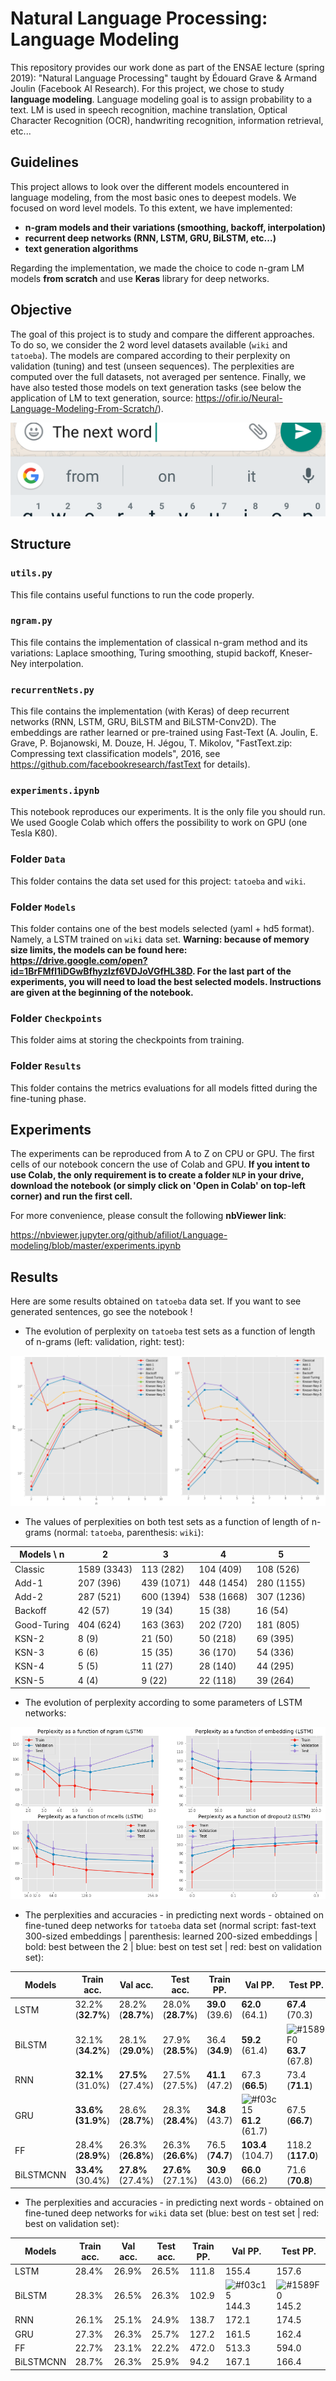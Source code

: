# Natural Language Processing: Language Modeling

This repository provides our work done as part of the ENSAE lecture (spring 2019): "Natural Language Processing" taught by Édouard Grave & Armand Joulin (Facebook AI Research). For this project, we chose to study **language modeling**. Language modeling goal is to assign probability to a text. LM is used in speech recognition, machine translation, Optical Character Recognition (OCR), handwriting recognition, information retrieval, etc... 


## Guidelines

This project allows to look over the different models encountered in language modeling, from the most basic ones to deepest models. We focused on word level models. To this extent, we have implemented:
- **n-gram models and their variations (smoothing, backoff, interpolation)**
- **recurrent deep networks (RNN, LSTM, GRU, BiLSTM, etc...)**
- **text generation algorithms**

Regarding the implementation, we made the choice to code n-gram LM models **from scratch** and use **Keras** library for deep networks. 


## Objective

The goal of this project is to study and compare the different approaches. To do so, we consider the 2 word level datasets available (`wiki` and `tatoeba`). The models are compared according to their perplexity on validation (tuning) and test (unseen sequences). The perplexities are computed over the full datasets, not averaged per sentence. Finally, we have also tested those models on text generation tasks (see below the application of LM to text generation, source: https://ofir.io/Neural-Language-Modeling-From-Scratch/).

![Application of language modeling to text generation](/Pictures/keyboard.png)


## Structure
### `utils.py`

This file contains useful functions to run the code properly. 

### `ngram.py`

This file contains the implementation of classical n-gram method and its variations: Laplace smoothing, Turing smoothing, stupid backoff, Kneser-Ney interpolation.

### `recurrentNets.py`

This file contains the implementation (with Keras) of deep recurrent networks (RNN, LSTM, GRU, BiLSTM and BiLSTM-Conv2D). The embeddings are rather learned or pre-trained using Fast-Text (A. Joulin, E. Grave, P. Bojanowski, M. Douze, H. Jégou, T. Mikolov, "FastText.zip: Compressing text classification models", 2016, see https://github.com/facebookresearch/fastText for details). 

### `experiments.ipynb`

This notebook reproduces our experiments. It is the only file you should run. We used Google Colab which offers the possibility to work on GPU (one Tesla K80).

### Folder `Data`

This folder contains the data set used for this project: `tatoeba` and `wiki`.

### Folder `Models`

This folder contains one of the best models selected (yaml + hd5 format). Namely, a LSTM trained on `wiki` data set. **Warning: because of memory size limits, the models can be found here: https://drive.google.com/open?id=1BrFMfl1iDGwBfhyzlzf6VDJoVGfHL38D. For the last part of the experiments, you will need to load the best selected models. Instructions are given at the beginning of the notebook.**

### Folder `Checkpoints`

This folder aims at storing the checkpoints from training.

### Folder `Results`

This folder contains the metrics evaluations for all models fitted during the fine-tuning phase.


## Experiments

The experiments can be reproduced from A to Z on CPU or GPU. The first cells of our notebook concern the use of Colab and GPU. **If you intent to use Colab, the only requirement is to create a folder `NLP` in your drive, download the notebook (or simply click on 'Open in Colab' on top-left corner) and run the first cell.** 

For more convenience, please consult the following **nbViewer link**: 

https://nbviewer.jupyter.org/github/afiliot/Language-modeling/blob/master/experiments.ipynb


## Results

Here are some results obtained on `tatoeba` data set. If you want to see generated sentences, go see the notebook ! 

- The evolution of perplexity on `tatoeba` test sets as a function of length of n-grams (left: validation, right: test):

![-](Pictures/comp_ngrams_tatoeba.png)

- The values of perplexities on both test sets as a function of length of n-grams (normal: `tatoeba`, parenthesis: `wiki`):

| Models \ n  | 2           | 3          | 4          | 5          |
|-------------|-------------|------------|------------|------------|
| Classic     | 1589 (3343) | 113 (282)  | 104 (409)  | 108 (526)  |
| Add-1       | 207 (396)   | 439 (1071) | 448 (1454) | 280 (1155) |
| Add-2       | 287 (521)   | 600 (1394) | 538 (1668) | 307 (1236) |
| Backoff     | 42 (57)     | 19 (34)    | 15 (38)    | 16 (54)    |
| Good-Turing | 404 (624)   | 163 (363)  | 202 (720)  | 181 (805)  |
| KSN-2       | 8 (9)       | 21 (50)    | 50 (218)   | 69 (395)   |
| KSN-3       | 6 (6)       | 15 (35)    | 36 (170)   | 54 (336)   |
| KSN-4       | 5 (5)       | 11 (27)    | 28 (140)   | 44 (295)   |
| KSN-5       | 4 (4)       | 9 (22)     | 22 (118)   | 39 (264)   |


- The evolution of perplexity according to some parameters of LSTM networks:

![-](Pictures/lstm_nlp.png)

- The perplexities and accuracies - in predicting next words - obtained on fine-tuned deep networks for `tatoeba` data set (normal script: fast-text 300-sized embeddings | parenthesis: learned 200-sized embeddings | bold: best between the 2 | blue: best on test set | red: best on validation set):



| Models       | Train acc. | Val acc. | Test acc. | Train PP. | Val PP. | Test PP. |
|--------|------------|----------|-----------|-----------|---------|----------|
| LSTM   | 32.2% (**32.7%**)     |   28.2% (**28.7%**) |   28.0% (**28.7%**)  |  **39.0** (39.6)    |  **62.0** (64.1)  |  **67.4** (70.3)   |
| BiLSTM | 32.1%  (**34.2%**)    |  28.1% (**29.0%**)  |   27.9% (**28.5%**)  |  36.4 (**34.9**)    |  **59.2** (61.4)  |  ![#1589F0](https://placehold.it/15/1589F0/000000?text=+) **63.7**  (67.8)   |
| RNN    | **32.1%** (31.0%)    |  **27.5%** (27.4%)  |   27.5% (27.5%)  |  **41.1** (47.2)    |  67.3 (**66.5**)  |  73.4 (**71.1**)   |
| GRU    |  **33.6% (31.9%**)    |  28.6% (**28.7%**)  |   28.3% (**28.4%**)  |  **34.8** (43.7)    | ![#f03c15](https://placehold.it/15/f03c15/000000?text=+) **61.2**  (61.7)  |  67.5 (**66.7**)   |
| FF     |  28.4% (**28.9%**)    | 26.3%  (**26.8%**)  |   26.3% (**26.6%**)  |  76.5 (**74.7**)    |  **103.4** (104.7)  |  118.2 (**117.0**)   |
| BiLSTMCNN |  **33.4%** (30.4%)    |  **27.8%** (27.4%)  |   **27.6%** (27.1%)  |  **30.9** (43.0)    |  **66.0** (66.2)  |  71.6 (**70.8**)   |


- The perplexities and accuracies - in predicting next words - obtained on fine-tuned deep networks for `wiki` data set (blue: best on test set | red: best on validation set):

| Models       | Train acc. | Val acc. | Test acc. | Train PP. | Val PP. | Test PP. |
|--------|------------|----------|-----------|-----------|---------|----------|
| LSTM   | 28.4%     |   26.9% |   26.5%  |  111.8    |  155.4  |  157.6   |
| BiLSTM |  28.3%    |  26.5%  |   26.3%  |  102.9    | ![#f03c15](https://placehold.it/15/f03c15/000000?text=+) 144.3  |  ![#1589F0](https://placehold.it/15/1589F0/000000?text=+) 145.2    |
| RNN    |  26.1%    |  25.1%  |   24.9%  |  138.7    |  172.1  |  174.5   |
| GRU    |  27.3%    |  26.3%  |   25.7%  |  127.2    |  161.5  |  162.4   |
| FF     |  22.7%    |  23.1%  |   22.2%  |  472.0    |  513.3  |  594.0   |
| BiLSTMCNN |  28.7%    |  26.3%  |   25.9%  |  94.2    |  167.1  |  166.4   |
